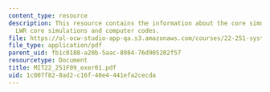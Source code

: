 ```yaml
---
content_type: resource
description: This resource contains the information about the core simulation sequence,
  LWR core simulations and computer codes.
file: https://ol-ocw-studio-app-qa.s3.amazonaws.com/courses/22-251-systems-analysis-of-the-nuclear-fuel-cycle-fall-2009/1c007f828ad2c16f40e4441efa2cecda_MIT22_251F09_exer01.pdf
file_type: application/pdf
parent_uid: fb1c0188-a20b-5aac-8984-76d905202f57
resourcetype: Document
title: MIT22_251F09_exer01.pdf
uid: 1c007f82-8ad2-c16f-40e4-441efa2cecda
---
```


